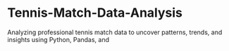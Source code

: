 # Tennis-Match-Data-Analysis
 Analyzing professional tennis match data to uncover patterns, trends, and insights using Python, Pandas, and
